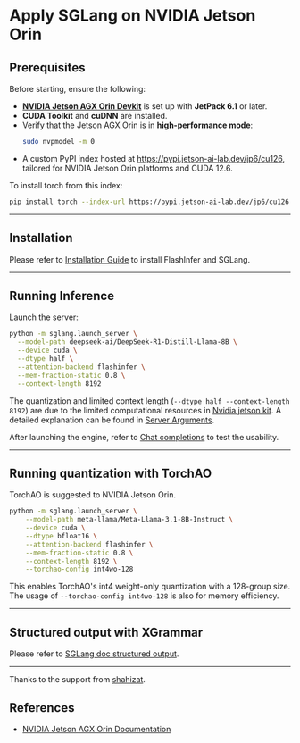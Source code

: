 # Apply SGLang on NVIDIA Jetson Orin

## Prerequisites

Before starting, ensure the following:

- [**NVIDIA Jetson AGX Orin Devkit**](https://www.nvidia.com/en-us/autonomous-machines/embedded-systems/jetson-orin/) is set up with **JetPack 6.1** or later.
- **CUDA Toolkit** and **cuDNN** are installed.
- Verify that the Jetson AGX Orin is in **high-performance mode**:
  ```bash
  sudo nvpmodel -m 0
  ```
- A custom PyPI index hosted at https://pypi.jetson-ai-lab.dev/jp6/cu126, tailored for NVIDIA Jetson Orin platforms and CUDA 12.6.

To install torch from this index:
  ```bash
pip install torch --index-url https://pypi.jetson-ai-lab.dev/jp6/cu126
 ```
* * * * *
## Installation
Please refer to [Installation Guide](https://docs.sglang.ai/start/install.html) to install FlashInfer and SGLang.
* * * * *

Running Inference
-----------------------------------------

Launch the server:
```bash
python -m sglang.launch_server \
  --model-path deepseek-ai/DeepSeek-R1-Distill-Llama-8B \
  --device cuda \
  --dtype half \
  --attention-backend flashinfer \
  --mem-fraction-static 0.8 \
  --context-length 8192
```
The quantization and limited context length (`--dtype half --context-length 8192`) are due to the limited computational resources in [Nvidia jetson kit](https://www.nvidia.com/en-us/autonomous-machines/embedded-systems/jetson-orin/). A detailed explanation can be found in [Server Arguments](https://docs.sglang.ai/backend/server_arguments.html).

After launching the engine, refer to [Chat completions](https://docs.sglang.ai/backend/openai_api_completions.html#Usage) to test the usability.
* * * * *
Running quantization with TorchAO
-------------------------------------
TorchAO is suggested to NVIDIA Jetson Orin.
```bash
python -m sglang.launch_server \
    --model-path meta-llama/Meta-Llama-3.1-8B-Instruct \
    --device cuda \
    --dtype bfloat16 \
    --attention-backend flashinfer \
    --mem-fraction-static 0.8 \
    --context-length 8192 \
    --torchao-config int4wo-128
```
This enables TorchAO's int4 weight-only quantization with a 128-group size. The usage of `--torchao-config int4wo-128` is also for memory efficiency.


* * * * *
Structured output with XGrammar
-------------------------------
Please refer to [SGLang doc structured output](https://docs.sglang.ai/backend/structured_outputs.html).
* * * * *

Thanks to the support from [shahizat](https://github.com/shahizat).

References
----------
-   [NVIDIA Jetson AGX Orin Documentation](https://developer.nvidia.com/embedded/jetson-agx-orin)
